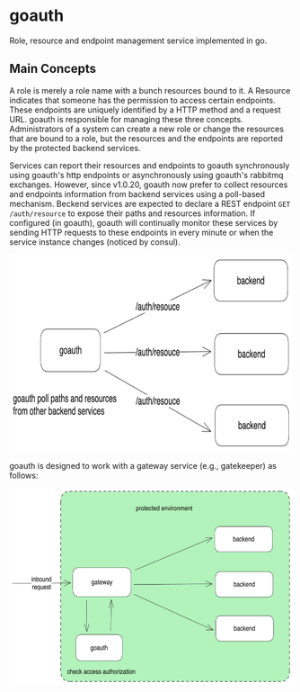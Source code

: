 # goauth

Role, resource and endpoint management service implemented in go.

## Main Concepts

A role is merely a role name with a bunch resources bound to it. A Resource indicates that someone has the permission to access certain endpoints. These endpoints are uniquely identified by a HTTP method and a request URL. goauth is responsible for managing these three concepts. Administrators of a system can create a new role or change the resources that are bound to a role, but the resources and the endpoints are reported by the protected backend services.

Services can report their resources and endpoints to goauth synchronously using goauth's http endpoints or asynchronously using goauth's rabbitmq exchanges. However, since v1.0.20, goauth now prefer to collect resources and endpoints information from backend services using a poll-based mechanism. Beckend services are expected to declare a REST endpoint `GET /auth/resource` to expose their paths and resources information. If configured (in goauth), goauth will continually monitor these services by sending HTTP requests to these endpoints in every minute or when the service instance changes (noticed by consul).

<img src="./doc/goauth_polling_mechanism.png" height="350px"></img>

goauth is designed to work with a gateway service (e.g., gatekeeper) as follows:

<img src="./doc/goauth_gateway.png" height="350px"></img>

